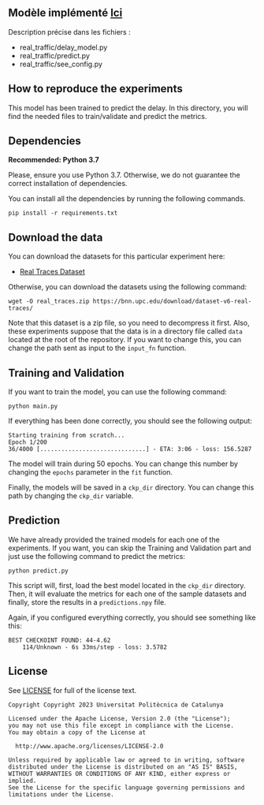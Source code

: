 ## Modèle implémenté [Ici](https://github.com/BNN-UPC/RouteNet-Fermi)

Description précise dans les fichiers : 
- real_traffic/delay_model.py
- real_traffic/predict.py
- real_traffic/see_config.py

## How to reproduce the experiments
This model has been trained to predict the delay. In this directory, you will find the needed files to train/validate and predict the metrics.

## Dependencies

**Recommended: Python 3.7**

Please, ensure you use Python 3.7. Otherwise, we do not guarantee the correct installation of dependencies.

You can install all the dependencies by running the following commands.
```
pip install -r requirements.txt
```

## Download the data
You can download the datasets for this particular experiment here:
- [Real Traces Dataset](https://bnn.upc.edu/download/dataset-v6-real-traces/)

Otherwise, you can download the datasets using the following command:
```
wget -O real_traces.zip https://bnn.upc.edu/download/dataset-v6-real-traces/
```

Note that this dataset is a zip file, so you need to decompress it first. Also, these experiments suppose that the data 
is in a directory file called `data` located at the root of the repository. If you want to change this, you can change the
path sent as input to the `input_fn` function.

## Training and Validation
If you want to train the model, you can use the following command:
```
python main.py
```

If everything has been done correctly, you should see the following output:

```
Starting training from scratch...
Epoch 1/200
36/4000 [..............................] - ETA: 3:06 - loss: 156.5287
```

The model will train during 50 epochs. You can change this number by changing the `epochs` parameter in the `fit` function.

Finally, the models will be saved in a `ckp_dir` directory. You can change this path by changing the `ckp_dir` variable. 

## Prediction
We have already provided the trained models for each one of the experiments. If you want, you can skip the Training and Validation
part and just use the following command to predict the metrics:
```
python predict.py
```
This script will, first, load the best model located in the `ckp_dir` directory. Then, it will evaluate the metrics for
each one of the sample datasets and finally, store the results in a `predictions.npy` file.

Again, if you configured everything correctly, you should see something like this:
```
BEST CHECKOINT FOUND: 44-4.62
    114/Unknown - 6s 33ms/step - loss: 3.5782
```

## License
See [LICENSE](LICENSE) for full of the license text.

```
Copyright Copyright 2023 Universitat Politècnica de Catalunya

Licensed under the Apache License, Version 2.0 (the "License");
you may not use this file except in compliance with the License.
You may obtain a copy of the License at

  http://www.apache.org/licenses/LICENSE-2.0

Unless required by applicable law or agreed to in writing, software
distributed under the License is distributed on an "AS IS" BASIS,
WITHOUT WARRANTIES OR CONDITIONS OF ANY KIND, either express or implied.
See the License for the specific language governing permissions and
limitations under the License.
```